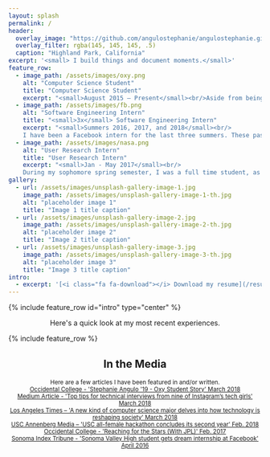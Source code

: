 ```yaml
---
layout: splash
permalink: /
header:
  overlay_image: "https://github.com/angulostephanie/angulostephanie.github.io/blob/master/assets/images/nice.JPG?raw=true"
  overlay_filter: rgba(145, 145, 145, .5)
  caption: "Highland Park, California"
excerpt: '<small> I build things and document moments.</small>'
feature_row:
  - image_path: /assets/images/oxy.png
    alt: "Computer Science Student"
    title: "Computer Science Student"
    excerpt: "<small>August 2015 – Present</small><br/>Aside from being a computer science major at Oxy, I am also the vice president of the college's computer science club, a computer science tutor, and an artificial intelligence research assistant."
  - image_path: /assets/images/fb.png
    alt: "Software Engineering Intern"
    title: "<small>3x</small> Software Engineering Intern"
    excerpt: "<small>Summers 2016, 2017, and 2018</small><br/>
    I have been a Facebook intern for the last three summers. These past two summers, I have participated in Facebook University for Engineers and worked under Messenger Rich Media. This summer, I will be working under the Location Infra team, dealing with iOS and machine learning."
  - image_path: /assets/images/nasa.png
    alt: "User Research Intern"
    title: "User Research Intern"
    excerpt: "<small>Jan - May 2017</small><br/>
    During my sophomore spring semester, I was a full time student, as well as part time intern at NASA Jet Propulsion Laboratory. I worked under the Deep Space Network sector, analyzing their current alarm system designs for their DSN facilities."
gallery:
  - url: /assets/images/unsplash-gallery-image-1.jpg
    image_path: /assets/images/unsplash-gallery-image-1-th.jpg
    alt: "placeholder image 1"
    title: "Image 1 title caption"
  - url: /assets/images/unsplash-gallery-image-2.jpg
    image_path: /assets/images/unsplash-gallery-image-2-th.jpg
    alt: "placeholder image 2"
    title: "Image 2 title caption"
  - url: /assets/images/unsplash-gallery-image-3.jpg
    image_path: /assets/images/unsplash-gallery-image-3-th.jpg
    alt: "placeholder image 3"
    title: "Image 3 title caption"
intro:
  - excerpt: '[<i class="fa fa-download"></i> Download my resume](/resume.pdf){: .btn .btn--inverse .btn--large}'
---
```


{% include feature_row id="intro" type="center" %}
<p style= "text-align: center">
  Here's a quick look at my most recent experiences.
<p>
{% include feature_row %}
<!-- {% include gallery caption="This is a sample gallery with **Markdown support**." %} -->
<h2 class = "noborder" style = "text-align: center">In the Media</h2>
<p style = "text-align: center">
  <small>Here are a few articles I have been featured in and/or written.</small>
  <br/>

  <small>
    <a href = "https://www.oxy.edu/our-story/oxy-people/stephanie-angulo-19" target="_blank">Occidental College - 'Stephanie Angulo '19 - Oxy Student Story' March 2018</a>
  </small>
  <br/>
  <small>
    <a href = "https://medium.freecodecamp.org/top-tips-for-technical-interviews-from-9-of-instagrams-tech-girls-9d1b576bc287#9d92" target="_blank">Medium Article - 'Top tips for technical interviews from nine of Instagram’s tech girls' March 2018</a>
  </small>
  <br/>
  <small>
    <a href = "http://www.latimes.com/local/lanow/la-me-occidental-computer-science-20180313-story.html" target= "_blank" >Los Angeles Times – 'A new kind of computer science major delves into how technology is reshaping society' March 2018</a>
  </small>
  <br/>
  <small>
    <a href = "http://www.uscannenbergmedia.com/2018/02/26/usc-all-female-hackathon-concludes-its-second-year/" target="_blank">USC Annenberg Media – 'USC all-female hackathon concludes its second year' Feb. 2018</a>
  </small>
  <br/>
  <small>
    <a href = "https://www.oxy.edu/campus-conversations/student-voices/reaching-stars-jpl" target="_blank">Occidental College - 'Reaching for the Stars (With JPL)' Feb. 2017</a>
  </small>
  <br/>
  <small>
    <a href = "http://www.sonomanews.com/news/5501827-181/stephanies-angulo-from-google" target="_blank">Sonoma Index Tribune - 'Sonoma Valley High student gets dream internship at Facebook' April 2016</a>
  </small>
<p>
